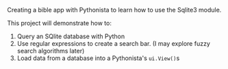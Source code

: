 Creating a bible app with Pythonista to learn how to use the Sqlite3 module.

This project will demonstrate how to:

1. Query an SQlite database with Python
2. Use regular expressions to create a search bar. (I may explore fuzzy search algorithms later)
3. Load data from a database into a Pythonista's `ui.View()`s

